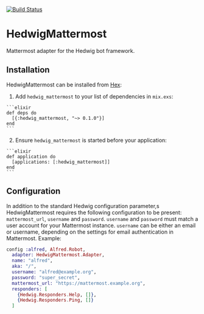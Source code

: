 [![Build Status](https://travis-ci.org/trarbr/hedwig_mattermost.svg?branch=master)](https://travis-ci.org/trarbr/hedwig_mattermost)

# HedwigMattermost

Mattermost adapter for the Hedwig bot framework.

## Installation

HedwigMattermost can be installed from [Hex](https://hex.pm/packages/hedwig_mattermost):

  1. Add `hedwig_mattermost` to your list of dependencies in `mix.exs`:

    ```elixir
    def deps do
      [{:hedwig_mattermost, "~> 0.1.0"}]
    end
    ```

  2. Ensure `hedwig_mattermost` is started before your application:

    ```elixir
    def application do
      [applications: [:hedwig_mattermost]]
    end
    ```

## Configuration

In addition to the standard Hedwig configuration parameter,s HedwigMattermost requires the following configuration to be present: `mattermost_url`, `username` and `password`. `username` and `password` must match a user account for your Mattermost instance. `username` can be either an email or username, depending on the settings for email authentication in Mattermost. Example:

```elixir
config :alfred, Alfred.Robot,
  adapter: HedwigMattermost.Adapter,
  name: "alfred",
  aka: "/",
  username: "alfred@example.org",
  password: "super_secret",
  mattermost_url: "https://mattermost.example.org",
  responders: [
    {Hedwig.Responders.Help, []},
    {Hedwig.Responders.Ping, []}
  ]
```
